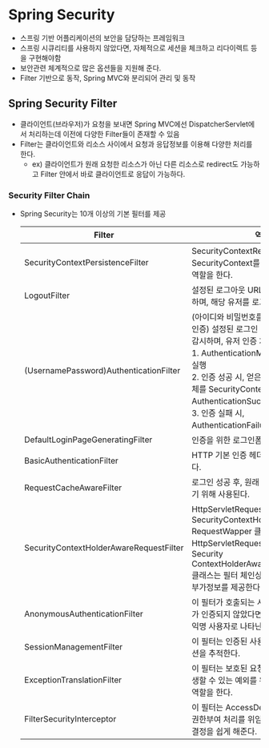 # Spring Security
- 스프링 기반 어플리케이션의 보안을 담당하는 프레임워크
- 스프링 시큐리티를 사용하지 않았다면, 자체적으로 세션을 체크하고 리다이렉트 등을 구현해야함
- 보안관련 체계적으로 많은 옵션들을 지원해 준다.
- Filter 기반으로 동작, Spring MVC와 분리되어 관리 및 동작

## Spring Security Filter
- 클라이언트(브라우저)가 요청을 보내면 Spring MVC에선 DispatcherServlet에서 처리하는데 이전에 다양한 Filter들이 존재할 수 있음
- Filter는 클라이언트와 리소스 사이에서 요청과 응답정보를 이용해 다양한 처리를 한다.
  - ex) 클라이언트가 원래 요청한 리소스가 아닌 다른 리소스로 redirect도 가능하고 Filter 안에서 바로 클라이언트로 응답이 가능하다.

### Security Filter Chain
- Spring Security는 10개 이상의 기본 필터를 제공 

  |Filter|역할|
  |------|---|
  |SecurityContextPersistenceFilter|SecurityContextRepository에서 SecurityContext를 가져오거나 저장하는 역할을 한다.|
  |LogoutFilter|설정된 로그아웃 URL로 오는 요청을 감시하며, 해당 유저를 로그아웃 처리|
  |(UsernamePassword)AuthenticationFilter	|(아이디와 비밀번호를 사용하는 form 기반 인증) 설정된 로그인 URL로 오는 요청을 감시하며, 유저 인증 처리한다. <br>1. AuthenticationManager를 통한 인증 실행 <br>2. 인증 성공 시, 얻은 Authentication 객체를 SecurityContext에 저장 후 AuthenticationSuccessHandler 실행 <br>3. 인증 실패 시, AuthenticationFailureHandler 실행|
  |DefaultLoginPageGeneratingFilter|인증을 위한 로그인폼 URL을 감시한다.|
  |BasicAuthenticationFilter|HTTP 기본 인증 헤더를 감시하여 처리한다.|
  |RequestCacheAwareFilter|로그인 성공 후, 원래 요청 정보를 재구성하기 위해 사용된다.|
  |SecurityContextHolderAwareRequestFilter|HttpServletRequestWrapper를 상속한 SecurityContextHolderAware RequestWapper 클래스로 HttpServletRequest 정보를 감싼다. <br>Security ContextHolderAwareRequestWrapper 클래스는 필터 체인상의 다음 필터들에게 부가정보를 제공한다.|
  |AnonymousAuthenticationFilter|이 필터가 호출되는 시점까지 사용자 정보가 인증되지 않았다면 인증토큰에 사용자가 익명 사용자로 나타난다.|
  |SessionManagementFilter|이 필터는 인증된 사용자와 관련된 모든 세션을 추적한다.|
  |ExceptionTranslationFilter|이 필터는 보호된 요청을 처리하는 중에 발생할 수 있는 예외를 위임하거나 전달하는 역할을 한다.|
  |FilterSecurityInterceptor|이 필터는 AccessDecisionManager 로 권한부여 처리를 위임함으로써 접근 제어 결정을 쉽게 해준다.|
